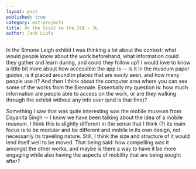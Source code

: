 ```yaml
---
layout: post
published: true
category: ext-projects
title: On the Visit to the ICA - JL
author: Jack Liufu
---
```

In the Simone Leigh exhibit I was thinking a lot about the context: what would people know about the work beforehand, what information could they gather and learn during, and could they follow up? I would love to know a little bit more about how accessible the app is -- is it in the museum paper guides, is it placed around in places that are easily seen, and how many people use it? And then I think about the computer area where you can see some of the works from the Biennale. Essentially my question is: how much information are people able to access on the work, or are they walking through the exhibit without any info ever (and is that fine)?

Something I saw that was quite interesting was the mobile museum from Dayanita Singh -- I know we have been talking about the idea of a mobile museum. I think this is slightly different in the sense that I think (?) its main focus is to be modular and be different and mobile in its own design, not necessarily its traveling nature. Still, I think the size and structure of it would lend itself well to be moved. That being said: how compelling was it amongst the other works, and maybe is there a way to have it be more engaging while also having the aspects of mobility that are being sought after?